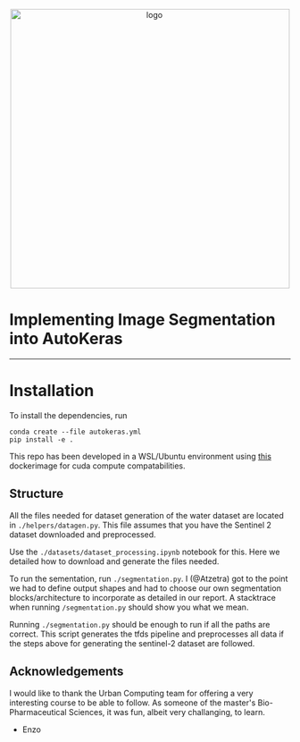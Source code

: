 <p align="center">
  <img width="500" alt="logo" src="https://autokeras.com/img/row_red.svg"/>
</p>

# Implementing Image Segmentation into AutoKeras

---

# Installation
To install the dependencies, run
```shell
conda create --file autokeras.yml
pip install -e .
```

This repo has been developed in a WSL/Ubuntu environment using [this](https://hub.docker.com/layers/tensorflow/tensorflow/2.15.0-gpu/images/sha256-66b44c162783bb92ab6f44c1b38bcdfef70af20937089deb7bc20a4f3d7e5491?context=explore) dockerimage for cuda compute compatabilities.

## Structure
All the files needed for dataset generation of the water dataset are located in `./helpers/datagen.py`. This file assumes that you have the Sentinel 2 dataset downloaded and preprocessed.

Use the `./datasets/dataset_processing.ipynb` notebook for this. Here we detailed how to download and generate the files needed.

To run the sementation, run `./segmentation.py`. I (@Atzetra) got to the point we had to define output shapes and had to choose our own segmentation blocks/architecture to incorporate as detailed in our report. A stacktrace when running `/segmentation.py` should show you what we mean.

Running `./segmentation.py` should be enough to run if all the paths are correct. This script generates the tfds pipeline and preprocesses all data if the steps above for generating the sentinel-2 dataset are followed.

## Acknowledgements

I would like to thank the Urban Computing team for offering a very interesting course to be able to follow. As someone of the master's Bio-Pharmaceutical Sciences, it was fun, albeit very challanging, to learn.

- Enzo